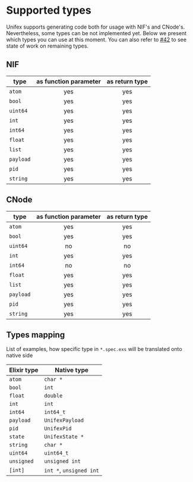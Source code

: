 # Supported types

Unifex supports generating code both for usage with NIF's and CNode's. 
Nevertheless, some types can be not implemented yet.
Below we present which types you can use at this moment. 
You can also refer to [#42](https://github.com/membraneframework/unifex/issues/42) to see 
state of work on remaining types.

## NIF
| type      | as function parameter | as return type  |
| --------- | :-------------------: | :-------------: |
| `atom`    | yes                   | yes             |
| `bool`    | yes                   | yes             |
| `uint64`  | yes                   | yes             |
| `int`     | yes                   | yes             |
| `int64`   | yes                   | yes             |
| `float`   | yes                   | yes             |
| `list`    | yes                   | yes             |
| `payload` | yes                   | yes             |
| `pid`     | yes                   | yes             |
| `string`  | yes                   | yes             |

## CNode
| type      | as function parameter | as return type  |
| --------- | :-------------------: | :-------------: |
| `atom`    | yes                   | yes             |
| `bool`    | yes                   | yes             |
| `uint64`  | no                    | no              |
| `int`     | yes                   | yes             |
| `int64`   | no                    | no              |
| `float`   | yes                   | yes             |
| `list`    | yes                   | yes             |
| `payload` | yes                   | yes             |
| `pid`     | yes                   | yes             |
| `string`  | yes                   | yes             |

## Types mapping
List of examples, how specific type in `*.spec.exs` will be translated onto native side

Elixir type | Native type
--- | ---
`atom` | `char *`
`bool` | `int`
`float` | `double`
`int` | `int`
`int64` | `int64_t`
`payload` | `UnifexPayload`
`pid` | `UnifexPid`
`state` | `UnifexState *`
`string` | `char *`
`uint64` | `uint64_t`
`unsigned` | `unsigned int`
`[int]` | `int *`, `unsigned int`